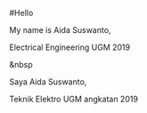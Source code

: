 #Hello

My name is Aida Suswanto,

Electrical Engineering UGM 2019

&nbsp

Saya Aida Suswanto,

Teknik Elektro UGM angkatan 2019
